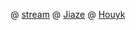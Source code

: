 @ [stream](https://github.com/stream12138)
@ [Jiaze](https://github.com/jiaze3303)
@ [Houyk](https://github.com/Houyk11)
